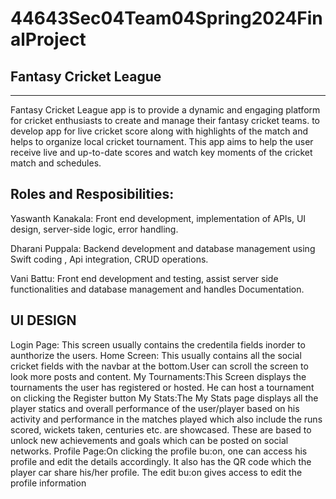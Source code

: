 # 44643Sec04Team04Spring2024FinalProject

## **Fantasy Cricket League**
---
Fantasy Cricket League app is to provide a dynamic and engaging platform for cricket enthusiasts to create and manage their fantasy cricket teams. to develop app for live cricket score along with highlights of the match and helps to organize local cricket tournament. This app aims to help the user receive live and up-to-date scores and watch key moments of the cricket match and schedules.

**Roles and Resposibilities:**
---
Yaswanth Kanakala: Front end development, implementation of APIs, UI design, server-side logic, error handling.

Dharani Puppala: Backend development and database management using Swift coding , Api integration, CRUD operations.

Vani Battu: Front end development and testing, assist server side functionalities and database management and handles Documentation.

## **UI DESIGN**
Login Page: This screen usually contains the credentila fields inorder to aunthorize the users.
Home Screen: This usually contains all the social cricket fields with the navbar at the bottom.User can scroll the screen to look more posts and content.
My Tournaments:This Screen displays the tournaments the user has registered or hosted. He can host a tournament on clicking the Register button
My Stats:The My Stats page displays all the player statics and overall performance of the user/player based on his activity and performance in the matches played which also include the runs scored, wickets taken, centuries etc. are showcased. These are based to unlock new achievements and goals which can be posted on social networks.
Profile Page:On clicking the profile bu:on, one can access his profile and edit the details accordingly. It also has the QR code which the player car share his/her profile. The edit bu:on gives access to edit the profile information

